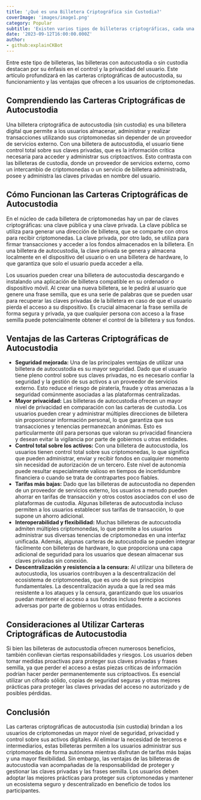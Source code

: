 ```yaml
---
title: '¿Qué es una Billetera Criptográfica sin Custodia?'
coverImage: 'images/image1.png'
category: Popular
subtitle: 'Existen varios tipos de billeteras criptográficas, cada una con características y ventajas únicas.'
date: '2023-09-12T16:00:00.000Z'
author: 
- github:explainCKBot
---
```



Entre este tipo de billeteras, las billeteras con autocustodia o sin custodia destacan por su énfasis en el control y la privacidad del usuario. Este artículo profundizará en las carteras criptográficas de autocustodia, su funcionamiento y las ventajas que ofrecen a los usuarios de criptomonedas.

## Comprendiendo las Carteras Criptográficas de Autocustodia

Una billetera criptográfica de autocustodia (sin custodia) es una billetera digital que permite a los usuarios almacenar, administrar y realizar transacciones utilizando sus criptomonedas sin depender de un proveedor de servicios externo. Con una billetera de autocustodia, el usuario tiene control total sobre sus claves privadas, que es la información crítica necesaria para acceder y administrar sus criptoactivos. Esto contrasta con las billeteras de custodia, donde un proveedor de servicios externo, como un intercambio de criptomonedas o un servicio de billetera administrada, posee y administra las claves privadas en nombre del usuario.

## Cómo Funcionan las Carteras Criptográficas de Autocustodia

En el núcleo de cada billetera de criptomonedas hay un par de claves criptográficas: una clave pública y una clave privada. La clave pública se utiliza para generar una dirección de billetera, que se comparte con otros para recibir criptomonedas. La clave privada, por otro lado, se utiliza para firmar transacciones y acceder a los fondos almacenados en la billetera. En una billetera de autocustodia, la clave privada se genera y almacena localmente en el dispositivo del usuario o en una billetera de hardware, lo que garantiza que solo el usuario pueda acceder a ella.

Los usuarios pueden crear una billetera de autocustodia descargando e instalando una aplicación de billetera compatible en su ordenador o dispositivo móvil. Al crear una nueva billetera, se le pedirá al usuario que genere una frase semilla, que es una serie de palabras que se pueden usar para recuperar las claves privadas de la billetera en caso de que el usuario pierda el acceso a su dispositivo. Es crucial almacenar la frase semilla de forma segura y privada, ya que cualquier persona con acceso a la frase semilla puede potencialmente obtener el control de la billetera y sus fondos.


## Ventajas de las Carteras Criptográficas de Autocustodia



* **Seguridad mejorada:** Una de las principales ventajas de utilizar una billetera de autocustodia es su mayor seguridad. Dado que el usuario tiene pleno control sobre sus claves privadas, no es necesario confiar la seguridad y la gestión de sus activos a un proveedor de servicios externo. Esto reduce el riesgo de piratería, fraude y otras amenazas a la seguridad comúnmente asociadas a las plataformas centralizadas.
* **Mayor privacidad:** Las billeteras de autocustodia ofrecen un mayor nivel de privacidad en comparación con las carteras de custodia. Los usuarios pueden crear y administrar múltiples direcciones de billetera sin proporcionar información personal, lo que garantiza que sus transacciones y tenencias permanezcan anónimas. Esto es particularmente útil para personas que valoran su privacidad financiera y desean evitar la vigilancia por parte de gobiernos u otras entidades.
* **Control total sobre los activos:** Con una billetera de autocustodia, los usuarios tienen control total sobre sus criptomonedas, lo que significa que pueden administrar, enviar y recibir fondos en cualquier momento sin necesidad de autorización de un tercero. Este nivel de autonomía puede resultar especialmente valioso en tiempos de incertidumbre financiera o cuando se trata de contrapartes poco fiables.
* **Tarifas más bajas:** Dado que las billeteras de autocustodia no dependen de un proveedor de servicios externo, los usuarios a menudo pueden ahorrar en tarifas de transacción y otros costos asociados con el uso de plataformas de custodia. Algunas billeteras de autocustodia incluso permiten a los usuarios establecer sus tarifas de transacción, lo que supone un ahorro adicional.
* **Interoperabilidad y flexibilidad:** Muchas billeteras de autocustodia admiten múltiples criptomonedas, lo que permite a los usuarios administrar sus diversas tenencias de criptomonedas en una interfaz unificada. Además, algunas carteras de autocustodia se pueden integrar fácilmente con billeteras de hardware, lo que proporciona una capa adicional de seguridad para los usuarios que desean almacenar sus claves privadas sin conexión.
* **Descentralización y resistencia a la censura:** Al utilizar una billetera de autocustodia, los usuarios contribuyen a la descentralización del ecosistema de criptomonedas, que es uno de sus principios fundamentales. La descentralización ayuda a que la red sea más resistente a los ataques y la censura, garantizando que los usuarios puedan mantener el acceso a sus fondos incluso frente a acciones adversas por parte de gobiernos u otras entidades.


## Consideraciones al Utilizar Carteras Criptográficas de Autocustodia

Si bien las billeteras de autocustodia ofrecen numerosos beneficios, también conllevan ciertas responsabilidades y riesgos. Los usuarios deben tomar medidas proactivas para proteger sus claves privadas y frases semilla, ya que perder el acceso a estas piezas críticas de información podrían hacer perder permanentemente sus criptoactivos. Es esencial utilizar un cifrado sólido, copias de seguridad seguras y otras mejores prácticas para proteger las claves privadas del acceso no autorizado y de posibles pérdidas.

## Conclusión

Las carteras criptográficas de autocustodia (sin custodia) brindan a los usuarios de criptomonedas un mayor nivel de seguridad, privacidad y control sobre sus activos digitales. Al eliminar la necesidad de terceros e intermediarios, estas billeteras permiten a los usuarios administrar sus criptomonedas de forma autónoma mientras disfrutan de tarifas más bajas y una mayor flexibilidad. Sin embargo, las ventajas de las billeteras de autocustodia van acompañadas de la responsabilidad de proteger y gestionar las claves privadas y las frases semilla. Los usuarios deben adoptar las mejores prácticas para proteger sus criptomonedas y mantener un ecosistema seguro y descentralizado en beneficio de todos los participantes.
